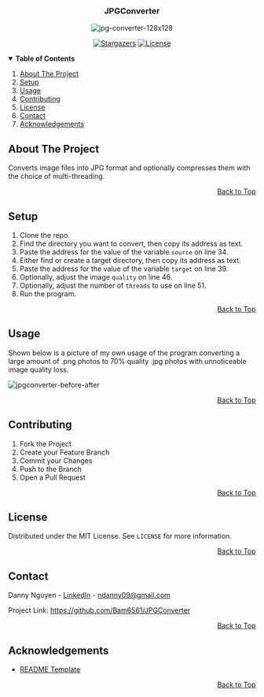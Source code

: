 <a name="top"></a>

<!-- LOGO -->
<div align="center">
  <h3>JPGConverter</h3>
  <img src="https://i.ibb.co/hZxBpnk/jpg-converter-128x128.png" alt="jpg-converter-128x128">

  [![Stargazers][stars-shield]][stars-url] [![License][license-shield]][license-url]
</div>

<!-- TABLE OF CONTENTS -->
<details open> 
  <summary><b> Table of Contents </b></summary>
  <ol>
    <li><a href="#about-the-project"> About The Project </a></li>
    <li><a href="#setup"> Setup </a></li>
    <li><a href="#usage"> Usage </a></li>
    <li><a href="#contributing"> Contributing </a></li>
    <li><a href="#license"> License </a></li>
    <li><a href="#contact"> Contact </a></li>
    <li><a href="#acknowledgements"> Acknowledgements </a></li>
  </ol>
</details>

<!-- ABOUT THE PROJECT -->
## About The Project
Converts image files into JPG format and optionally compresses them with the choice of multi-threading.

<p align="right"><a href="#top">Back to Top</a></p>

<!-- SETUP -->
## Setup
1. Clone the repo.
2. Find the directory you want to convert, then copy its address as text.
3. Paste the address for the value of the variable `source` on line 34.
4. Either find or create a target directory, then copy its address as text.
5. Paste the address for the value of the variable `target` on line 39.
6. Optionally, adjust the image `quality` on line 46.
7. Optionally, adjust the number of `threads` to use on line 51.
8. Run the program.

<p align="right"><a href="#top">Back to Top</a></p>

<!-- USAGE -->
## Usage
Shown below is a picture of my own usage of the program converting a large amount of .png photos to 70% quality .jpg photos with unnoticeable image quality loss.

<img src="https://i.ibb.co/3kk8dmM/jpgconverter-before-after.jpg" alt="jpgconverter-before-after">

<p align="right"><a href="#top">Back to Top</a></p>

<!-- CONTRIBUTING -->
## Contributing
1. Fork the Project
2. Create your Feature Branch
3. Commit your Changes
4. Push to the Branch
5. Open a Pull Request

<p align="right"><a href="#top">Back to Top</a></p>

<!-- LICENSE -->
## License
Distributed under the MIT License. See `LICENSE` for more information.

<p align="right"><a href="#top">Back to Top</a></p>

<!-- CONTACT -->
## Contact
Danny Nguyen - [LinkedIn](https://www.linkedin.com/in/ndanny09/) - ndanny09@gmail.com

Project Link: <https://github.com/Bam6561/JPGConverter>

<p align="right"><a href="#top">Back to Top</a></p>

<!-- ACKNOWLEDGEMENTS -->
## Acknowledgements
* [README Template](https://github.com/othneildrew/Best-README-Template)

<p align="right"><a href="#top">Back to Top</a></p>

<!-- SHIELDS -->
[stars-shield]: https://img.shields.io/github/stars/Bam6561/JPGConverter
[stars-url]: https://github.com/Bam6561/JPGConverter/stargazers
[license-shield]: https://img.shields.io/github/license/Bam6561/JPGConverter
[license-url]: https://github.com/Bam6561/JPGConverter/blob/main/LICENSE
